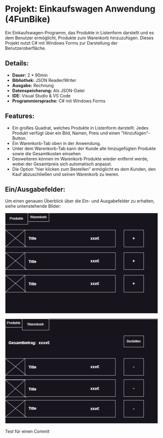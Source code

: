 # Projekt: Einkaufswagen Anwendung (4FunBike)

Ein Einkaufswagen-Programm, das Produkte in Listenform darstellt und es dem Benutzer ermöglicht, Produkte zum Warenkorb hinzuzufügen. Dieses Projekt nutzt C# mit Windows Forms zur Darstellung der Benutzeroberfläche.

## Details:

- **Dauer:** 2 * 90min
- **Bibliothek:** JSON Reader/Writer
- **Ausgabe:** Rechnung
- **Datenspeicherung:** Als JSON-Datei
- **IDE:** Visual Studio & VS Code
- **Programmiersprache:** C# mit Windows Forms

## Features:

- Ein großes Quadrat, welches Produkte in Listenform darstellt. Jedes Produkt verfügt über ein Bild, Namen, Preis und einen "Hinzufügen"-Button.
- Ein Warenkorb-Tab oben in der Anwendung. 
- Unter dem Warenkorb-Tab kann der Kunde alle hinzugefügten Produkte sowie die Gesamtkosten einsehen
- Desweiteren können im Warenkorb Produkte wieder entfernt werde, wobei der Gesamtpreis sich automatisch anpasst.
- Die Option "hier klicken zum Bestellen" ermöglicht es dem Kunden, den Kauf abzuschließen und seinen Warenkorb zu leeren.

## Ein/Ausgabefelder:

Um einen genauen Überblick über die Ein- und Ausgabefelder zu erhalten, siehe untenstehende Bilder:

![Bild 1](picture1.png)

![Bild 2](picture2.png)


Test für einen Commit

